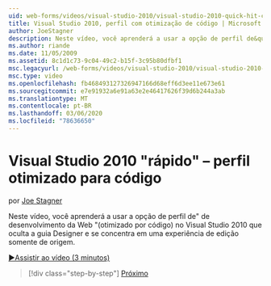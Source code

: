 ```yaml
---
uid: web-forms/videos/visual-studio-2010/visual-studio-2010-quick-hit-code-optimized-profile
title: Visual Studio 2010, perfil com otimização de código | Microsoft Docs
author: JoeStagner
description: Neste vídeo, você aprenderá a usar a opção de perfil de&quot; de desenvolvimento da Web &quot;(com otimização de código) no Visual Studio 2010 que oculta a guia Designer e...
ms.author: riande
ms.date: 11/05/2009
ms.assetid: 8c1d1c73-9c04-49c2-b15f-3c95b80dfbf1
msc.legacyurl: /web-forms/videos/visual-studio-2010/visual-studio-2010-quick-hit-code-optimized-profile
msc.type: video
ms.openlocfilehash: fb468493127326947166d68eff6d3ee11e673e61
ms.sourcegitcommit: e7e91932a6e91a63e2e46417626f39d6b244a3ab
ms.translationtype: MT
ms.contentlocale: pt-BR
ms.lasthandoff: 03/06/2020
ms.locfileid: "78636650"
---
```

# <a name="visual-studio-2010-quick-hit---code-optimized-profile"></a>Visual Studio 2010 "rápido" – perfil otimizado para código

por [Joe Stagner](https://github.com/JoeStagner)

Neste vídeo, você aprenderá a usar a opção de perfil de&quot; de desenvolvimento da Web &quot;(otimizado por código) no Visual Studio 2010 que oculta a guia Designer e se concentra em uma experiência de edição somente de origem. 

[&#9654;Assistir ao vídeo (3 minutos)](https://channel9.msdn.com/Blogs/ASP-NET-Site-Videos/visual-studio-2010-quick-hit-code-optimized-profile)

> [!div class="step-by-step"]
> [Próximo](visual-studio-2010-quick-hit-code-search-view-hierarchy.md)
